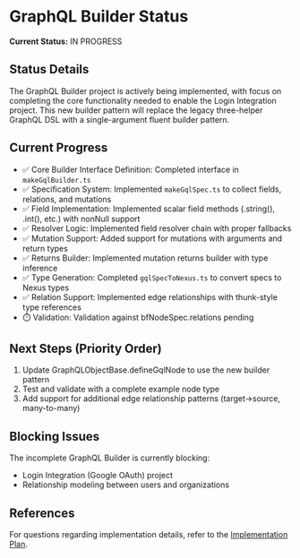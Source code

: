 # GraphQL Builder Status

**Current Status:** IN PROGRESS

## Status Details

The GraphQL Builder project is actively being implemented, with focus on
completing the core functionality needed to enable the Login Integration
project. This new builder pattern will replace the legacy three-helper GraphQL
DSL with a single-argument fluent builder pattern.

## Current Progress

- ✅ Core Builder Interface Definition: Completed interface in
  `makeGqlBuilder.ts`
- ✅ Specification System: Implemented `makeGqlSpec.ts` to collect fields,
  relations, and mutations
- ✅ Field Implementation: Implemented scalar field methods (.string(), .int(),
  etc.) with nonNull support
- ✅ Resolver Logic: Implemented field resolver chain with proper fallbacks
- ✅ Mutation Support: Added support for mutations with arguments and return
  types
- ✅ Returns Builder: Implemented mutation returns builder with type inference
- ✅ Type Generation: Completed `gqlSpecToNexus.ts` to convert specs to Nexus
  types
- ✅ Relation Support: Implemented edge relationships with thunk-style type
  references
- ⏱️ Validation: Validation against bfNodeSpec.relations pending

## Next Steps (Priority Order)

1. Update GraphQLObjectBase.defineGqlNode to use the new builder pattern
2. Test and validate with a complete example node type
3. Add support for additional edge relationship patterns (target→source,
   many-to-many)

## Blocking Issues

The incomplete GraphQL Builder is currently blocking:

- Login Integration (Google OAuth) project
- Relationship modeling between users and organizations

## References

For questions regarding implementation details, refer to the
[Implementation Plan](/apps/bfDb/docs/0.1/implementation-plan.md).
